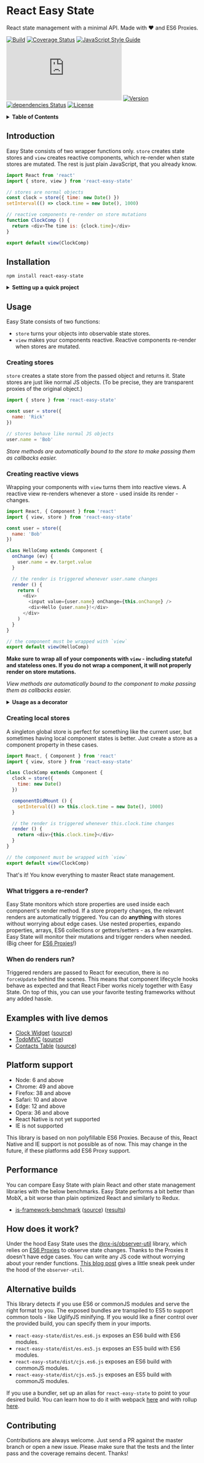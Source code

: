 # React Easy State

React state management with a minimal API. Made with :heart: and ES6 Proxies.

[![Build](https://img.shields.io/circleci/project/github/solkimicreb/react-easy-state/master.svg)](https://circleci.com/gh/solkimicreb/react-easy-state/tree/master) [![Coverage Status](https://coveralls.io/repos/github/solkimicreb/react-easy-state/badge.svg)](https://coveralls.io/github/solkimicreb/react-easy-state) [![JavaScript Style Guide](https://img.shields.io/badge/code_style-standard-brightgreen.svg)](https://standardjs.com) [![Package size](http://img.badgesize.io/https://unpkg.com/react-easy-state/dist/umd.es6.min.js?compression=gzip&label=minzip_size)](https://unpkg.com/react-easy-state/dist/umd.es6.min.js)  [![Version](https://img.shields.io/npm/v/react-easy-state.svg)](https://www.npmjs.com/package/react-easy-state) [![dependencies Status](https://david-dm.org/solkimicreb/react-easy-state/status.svg)](https://david-dm.org/solkimicreb/react-easy-state) [![License](https://img.shields.io/npm/l/react-easy-state.svg)](https://www.npmjs.com/package/react-easy-state)

<details>
<summary><strong>Table of Contents</strong></summary>
<!-- Do not edit the Table of Contents, instead regenerate with `npm run build-toc` -->

<!-- toc -->

* [Introduction](#introduction)
* [Installation](#installation)
* [Usage](#usage)
  + [Creating stores](#creating-stores)
  + [Creating reactive views](#creating-reactive-views)
  + [Creating local stores](#creating-local-stores)
  + [What triggers a re-render?](#what-triggers-a-re-render)
  + [When do renders run?](#when-do-renders-run)
* [Examples with live demos](#examples-with-live-demos)
* [Platform support](#platform-support)
* [Performance](#performance)
* [How does it work?](#how-does-it-work)
* [Alternative builds](#alternative-builds)
* [Contributing](#contributing)

<!-- tocstop -->

</details>

## Introduction

Easy State consists of two wrapper functions only. `store` creates state stores and `view` creates reactive components, which re-render when state stores are mutated. The rest is just plain JavaScript, that you already know.

```js
import React from 'react'
import { store, view } from 'react-easy-state'

// stores are normal objects
const clock = store({ time: new Date() })
setInterval(() => clock.time = new Date(), 1000)

// reactive components re-render on store mutations
function ClockComp () {
  return <div>The time is: {clock.time}</div>
}

export default view(ClockComp)
```

## Installation

`npm install react-easy-state`


<details>
<summary><strong>Setting up a quick project</strong></summary>

Easy State supports [Create React App](https://github.com/facebookincubator/create-react-app) without additional configuration. Just run the following commands to get started.

```sh
npx create-react-app my-app
cd my-app
npm install react-easy-state
npm start
```

*You need npm 5.2+ to use npx*
</details>

## Usage

Easy State consists of two functions:

- `store` turns your objects into observable state stores.
- `view` makes your components reactive. Reactive components re-render when stores are mutated.

### Creating stores

`store` creates a state store from the passed object and returns it. State stores are just like normal JS objects. (To be precise, they are transparent proxies of the original object.)

```js
import { store } from 'react-easy-state'

const user = store({
  name: 'Rick'
})

// stores behave like normal JS objects
user.name = 'Bob'
```

*Store methods are automatically bound to the store to make passing them as callbacks easier.*

### Creating reactive views

Wrapping your components with `view` turns them into reactive views. A reactive view re-renders whenever a store - used inside its render - changes.

```js
import React, { Component } from 'react'
import { view, store } from 'react-easy-state'

const user = store({
  name: 'Bob'
})

class HelloComp extends Component {
  onChange (ev) {
    user.name = ev.target.value  
  }

  // the render is triggered whenever user.name changes
  render () {
    return (
      <div>
        <input value={user.name} onChange={this.onChange} />
        <div>Hello {user.name}!</div>
      </div>
    )
  }
}

// the component must be wrapped with `view`
export default view(HelloComp)
```

**Make sure to wrap all of your components with `view` - including stateful and stateless ones. If you do not wrap a component, it will not properly render on store mutations.**

*View methods are automatically bound to the component to make passing them as callbacks easier.*

<details>
<summary><strong>Usage as a decorator</strong></summary>

`view` can also be used as a class decorator with the `@view` syntax. You can learn more about decorators [here](https://medium.com/google-developers/exploring-es7-decorators-76ecb65fb841).

```js
import React, { Component } from 'react'
import { view, store } from 'react-easy-state'

const user = store({
  name: 'Bob'
})

@view
export default class HelloComp extends Component {
  onChange (ev) {
    user.name = ev.target.value  
  }

  render () {
    return (
      <div>
        <input value={user.name} onChange={this.onChange} />
        <div>Hello {user.name}!</div>
      </div>
    )
  }
}
```

*Decorators are not a standardized JavaScript feature and create-react-app does not support them yet.*
</details>

### Creating local stores

A singleton global store is perfect for something like the current user, but sometimes having local component states is better. Just create a store as a component property in these cases.

```js
import React, { Component } from 'react'
import { view, store } from 'react-easy-state'

class ClockComp extends Component {
  clock = store({
    time: new Date()
  })

  componentDidMount () {
    setInterval(() => this.clock.time = new Date(), 1000)
  }

  // the render is triggered whenever this.clock.time changes
  render () {
    return <div>{this.clock.time}</div>
  }
}

// the component must be wrapped with `view`
export default view(ClockComp)
```

That's it! You know everything to master React state management.

### What triggers a re-render?

Easy State monitors which store properties are used inside each component's render method. If a store property changes, the relevant renders are automatically triggered. You can do **anything** with stores without worrying about edge cases. Use nested properties, expando properties, arrays, ES6 collections or getters/setters - as a few examples. Easy State will monitor their mutations and trigger renders when needed. (Big cheer for [ES6 Proxies](https://developer.mozilla.org/en-US/docs/Web/JavaScript/Reference/Global_Objects/Proxy)!)

### When do renders run?

Triggered renders are passed to React for execution, there is no `forceUpdate` behind the scenes. This means that component lifecycle hooks behave as expected and that React Fiber works nicely together with Easy State. On top of this, you can use your favorite testing frameworks without any added hassle.

## Examples with live demos

- [Clock Widget](https://solkimicreb.github.io/react-easy-state/examples/clock/dist) ([source](/examples/clock/))
- [TodoMVC](https://solkimicreb.github.io/react-easy-state/examples/todoMVC/dist) ([source](/examples/todoMVC/))
- [Contacts Table](https://solkimicreb.github.io/react-easy-state/examples/contacts/dist) ([source](/examples/contacts/))

## Platform support

- Node: 6 and above
- Chrome: 49 and above
- Firefox: 38 and above
- Safari: 10 and above
- Edge: 12 and above
- Opera: 36 and above
- React Native is not yet supported
- IE is not supported

This library is based on non polyfillable ES6 Proxies. Because of this, React Native and IE support is not possible as of now. This may change in the future, if these platforms add ES6 Proxy support.

## Performance

You can compare Easy State with plain React and other state management libraries with the below benchmarks. Easy State performs a bit better than MobX, a bit worse than plain optimized React and similarly to Redux.

- [js-framework-benchmark](https://github.com/krausest/js-framework-benchmark) ([source](https://github.com/krausest/js-framework-benchmark/tree/master/react-v16.1.0-easy-state-v3.0.1-keyed)) ([results](https://rawgit.com/krausest/js-framework-benchmark/master/webdriver-ts-results/table.html))

## How does it work?

Under the hood Easy State uses the [@nx-js/observer-util](https://github.com/nx-js/observer-util) library, which relies on [ES6 Proxies](https://developer.mozilla.org/en-US/docs/Web/JavaScript/Reference/Global_Objects/Proxy) to observe state changes. Thanks to the Proxies it doesn't have edge cases. You can write any JS code without worrying about your render functions. [This blog post](https://blog.risingstack.com/writing-a-javascript-framework-data-binding-es6-proxy/) gives a little sneak peek under the hood of the `observer-util`.

## Alternative builds

This library detects if you use ES6 or commonJS modules and serve the right format to you. The exposed bundles are transpiled to ES5 to support common tools - like UglifyJS minifying. If you would like a finer control over the provided build, you can specify them in your imports.

- `react-easy-state/dist/es.es6.js` exposes an ES6 build with ES6 modules.
- `react-easy-state/dist/es.es5.js` exposes an ES5 build with ES6 modules.
- `react-easy-state/dist/cjs.es6.js` exposes an ES6 build with commonJS modules.
- `react-easy-state/dist/cjs.es5.js` exposes an ES5 build with commonJS modules.

If you use a bundler, set up an alias for `react-easy-state` to point to your desired build. You can learn how to do it with webpack [here](https://webpack.js.org/configuration/resolve/#resolve-alias) and with rollup [here](https://github.com/rollup/rollup-plugin-alias#usage).

## Contributing

Contributions are always welcome. Just send a PR against the master branch or open a new issue. Please make sure that the tests and the linter pass and the coverage remains decent. Thanks!
